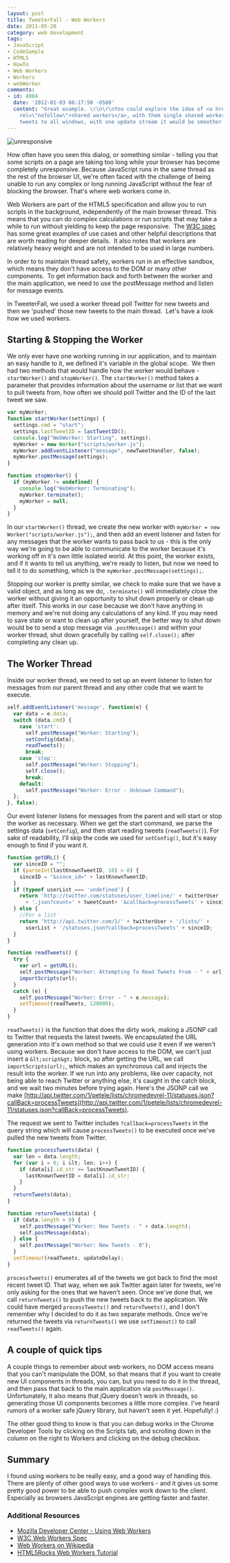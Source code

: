 ```yaml
---
layout: post
title: TweeterFall - Web Workers
date: 2011-05-20
category: web development
tags:
- JavaScript
- CodeSample
- HTML5
- HowTo
- Web Workers
- Workers
- webWorker
comments:
- id: 4804
  date: '2012-01-03 08:17:50 -0500'
  content: "Great example. \r\n\r\nYou could explore the idea of <a href=\"http://www.whatwg.org/specs/web-apps/current-work/multipage/workers.html#shared-state-using-a-shared-worker\"
    rel=\"nofollow\">shared workers</a>, with them single shared worker could provide
    tweets to all windows, with one update stream it would be smoother experience."
---
```

![](/assets/unresponsive-300x154.png "unresponsive")

How often have you seen this dialog, or something similar - telling you that some scripts on a page are taking too long while your browser has become completely unresponsive.  Because JavaScript runs in the same thread as the rest of the browser UI, we're often faced with the challenge of being unable to run any complex or long running JavaScript without the fear of blocking the browser.  That's where web workers come in.

Web Workers are part of the HTML5 specification and allow you to run scripts in the background, independently of the main browser thread. This means that you can do complex calculations or run scripts that may take a while to run without yielding to keep the page responsive.  The [W3C spec](http://dev.w3.org/html5/workers/) has some great examples of use cases and other helpful descriptions that are worth reading for deeper details.  It also notes that workers are relatively heavy weight and are not intended to be used in large numbers.

In order to to maintain thread safety, workers run in an effective sandbox, which means they don't have access to the DOM or many other components.  To get information back and forth between the worker and the main application, we need to use the postMessage method and listen for message events.

In TweeterFall, we used a worker thread poll Twitter for new tweets and then we 'pushed' those new tweets to the main thread.  Let's have a look how we used workers.

## Starting & Stopping the Worker

We only ever have one working running in our application, and to maintain an easy handle to it, we defined it's variable in the global scope.  We then had two methods that would handle how the worker would behave - `startWorker()` and `stopWorker()`.  The `startWorker()` method takes a parameter that provides information about the username or list that we want to pull tweets from, how often we should poll Twitter and the ID of the last tweet we saw.

``` js
var myWorker;
function startWorker(settings) {
  settings.cmd = "start";
  settings.lastTweetID = lastTweetID();
  console.log("WebWorker: Starting", settings);
  myWorker = new Worker("scripts/worker.js");
  myWorker.addEventListener("message", newTweetHandler, false);
  myWorker.postMessage(settings);
}

function stopWorker() {
  if (myWorker != undefined) {
    console.log("WebWorker: Terminating");
    myWorker.terminate();
    myWorker = null;
  }
}
```

In our `startWorker()` thread, we create the new worker with `myWorker = new Worker("scripts/worker.js");`, and then add an event listener and listen for any messages that the worker wants to pass back to us - this is the only way we're going to be able to communicate to the worker because it's working off in it's own little isolated world.  At this point, the worker exists, and if it wants to tell us anything, we're ready to listen, but now we need to tell it to do something, which is the `myWorker.postMessage(settings);`.

Stopping our worker is pretty similar, we check to make sure that we have a valid object, and as long as we do, `.terminate()` will immediately close the worker without giving it an opportunity to shut down properly or clean up after itself.  This works in our case because we don't have anything in memory and we're not doing any calculations of any kind.  If you may need to save state or want to clean up after yourself, the better way to shut down would be to send a stop message via `.postMessage()` and within your worker thread, shut down gracefully by calling `self.close();` after completing any clean up.

## The Worker Thread

Inside our worker thread, we need to set up an event listener to listen for messages from our parent thread and any other code that we want to execute.

``` js
self.addEventListener('message', function(e) {
  var data = e.data;
  switch (data.cmd) {
    case 'start':
      self.postMessage("Worker: Starting");
      setConfig(data);
      readTweets();
      break;
    case 'stop':
      self.postMessage("Worker: Stopping");
      self.close();
      break;
    default:
      self.postMessage("Worker: Error - Unknown Command");
  };
}, false);
```

Our event listener listens for messages from the parent and will start or stop the worker as necessary.  When we get the start command, we parse the settings data (`setConfig`), and then start reading tweets (`readTweets()`).  For sake of readability, I'll skip the code we used for `setConfig()`, but it's easy enough to find if you want it.

``` js
function getURL() {
  var sinceID = "";
  if (parseInt(lastKnownTweetID, 10) > 0) {
    sinceID = "&since_id=" + lastKnownTweetID;
  }
  if (typeof userList === 'undefined') {
    return 'http://twitter.com/statuses/user_timeline/' + twitterUser
      + '.json?count=' + tweetCount+ '&callback=processTweets' + sinceID;
  } else {
    //For a list
    return 'http://api.twitter.com/1/' + twitterUser + '/lists/' +
      userList + '/statuses.json?callback=processTweets' + sinceID;
  }
}

function readTweets() {
  try {
    var url = getURL();
    self.postMessage("Worker: Attempting To Read Tweets From - " + url);
    importScripts(url);
  }
  catch (e) {
    self.postMessage("Worker: Error - " + e.message);
    setTimeout(readTweets, 120000);
  }
}
```

`readTweets()` is the function that does the dirty work, making a JSONP call to Twitter that requests the latest tweets.  We encapsulated the URL generation into it's own method so that we could use it even if we weren't using workers.  Because we don't have access to the DOM, we can't just insert a `&lt;script&gt;` block, so after getting the URL, we call `importScripts(url);`, which makes an synchronous call and injects the result into the worker.  If we run into any problems, like over capacity, not being able to reach Twitter or anything else, it's caught in the catch block, and we wait two minutes before trying again.  Here's the JSONP call we make [http://api.twitter.com/1/petele/lists/chromedevrel-11/statuses.json?callBack=processTweets](http://api.twitter.com/1/petele/lists/chromedevrel-11/statuses.json?callBack=processTweets).

The request we sent to Twitter includes `?callback=processTweets` in the query string which will cause `processTweets()` to be executed once we've pulled the new tweets from Twitter.

``` js
function processTweets(data) {
  var len = data.length;
  for (var i = 0; i &lt; len; i++) {
    if (data[i].id_str >= lastKnownTweetID) {
      lastKnownTweetID = data[i].id_str;
    }
  }
  returnTweets(data);
}

function returnTweets(data) {
  if (data.length > 0) {
    self.postMessage("Worker: New Tweets - " + data.length);
    self.postMessage(data);
  } else {
    self.postMessage("Worker: New Tweets - 0");
  }
  setTimeout(readTweets, updateDelay);
}
```

`processTweets()` enumerates all of the tweets we got back to find the most recent tweet ID.  That way, when we ask Twitter again later for tweets, we're only asking for the ones that we haven't seen.  Once we've done that, we call `returnTweets()` to push the new tweets back to the application.  We could have merged `processTweets()` and `returnTweets()`, and I don't remember why I decided to do it as two separate methods.  Once we're returned the tweets via `returnTweets()` we use `setTimeout()` to call `readTweets()` again.

## A couple of quick tips

A couple things to remember about web workers, no DOM access means that you can't manipulate the DOM, so that means that if you want to create new UI components in threads, you can, but you need to do it in the thread, and then pass that back to the main application via `postMessage()`.  Unfortunately, it also means that jQuery doesn't work in threads, so generating those UI components becomes a little more complex.  I've heard rumors of a worker safe jQuery library, but haven't seen it yet.  Hopefully! :)

The other good thing to know is that you can debug works in the Chrome Developer Tools by clicking on the Scripts tab, and scrolling down in the column on the right to Workers and clicking on the debug checkbox.

## Summary

I found using workers to be really easy, and a good way of handling this.  There are plenty of other good ways to use workers - and it gives us some pretty good power to be able to push complex work down to the client.  Especially as browsers JavaScript engines are getting faster and faster.

### Additional Resources

* [Mozilla Developer Center - Using Web Workers](https://developer.mozilla.org/en/using_web_workers)
* [W3C Web Workers Spec](http://dev.w3.org/html5/workers/)
* [Web Workers on Wikipedia](http://en.wikipedia.org/wiki/Web_Workers)
* [HTML5Rocks Web Workers Tutorial](http://www.html5rocks.com/tutorials/workers/basics/)
